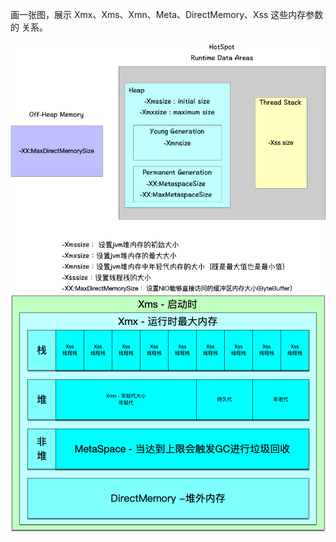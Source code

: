 画一张图，展示 Xmx、Xms、Xmn、Meta、DirectMemory、Xss 这些内存参数的 关系。

![](../pic/compare_jvm_options.jpg)
![](../pic/内存架构理解.png)
